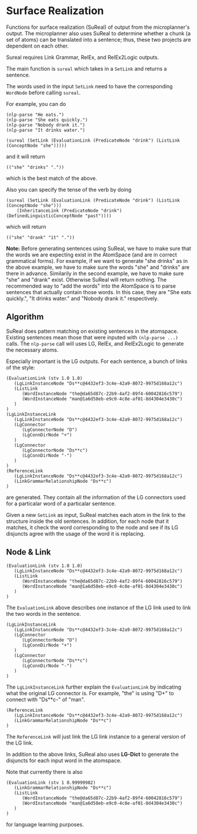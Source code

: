 # Surface Realization

Functions for surface realization (SuReal) of output from the
microplanner's output.  The microplanner also uses SuReal to determine
whether a chunk (a set of atoms) can be translated into a sentence;
thus, these two projects are dependent on each other.

Sureal requires Link Grammar, RelEx, and RelEx2Logic outputs.

The main function is `sureal` which takes in a `SetLink` and returns a
sentence.

The words used in the input `SetLink` need to have the corresponding
`WordNode` before calling `sureal`.

For example, you can do

```
(nlp-parse "He eats.")
(nlp-parse "She eats quickly.")
(nlp-parse "Nobody drank it.")
(nlp-parse "It drinks water.")

(sureal (SetLink (EvaluationLink (PredicateNode "drink") (ListLink (ConceptNode "she")))))
```

and it will return

```
(("she" "drinks" "."))
```

which is the best match of the above.

Also you can specify the tense of the verb by doing

```
(sureal (SetLink (EvaluationLink (PredicateNode "drink") (ListLink (ConceptNode "she")))
    (InheritanceLink (PredicateNode "drink") (DefinedLinguisticConceptNode "past"))))
```

which will return

```
(("she" "drank" "it" "."))
```


**Note:**
Before generating sentences using SuReal, we have to make sure that the
words we are expecting exist in the AtomSpace (and are in correct grammatical
forms). For example, if we want to generate "she drinks" as in the above
example, we have to make sure the words "she" and "drinks" are there in advance.
Similarily in the second example, we have to make sure "she" and "drank" exist.
Otherwise SuReal will return nothing. The recommended way to "add the words"
into the AtomSpace is to parse sentences that actually contain those words.
In this case, they are "She eats quickly.", "It drinks water." and
"Nobody drank it." respectively.


## Algorithm

SuReal does pattern matching on existing sentences in the atomspace.
Existing sentences mean those that were inputed with `(nlp-parse ...)`
calls.  The `nlp-parse` call will uses LG, RelEx, and RelEx2Logic to
generate the necessary atoms.

Especially important is the LG outputs.  For each sentence, a bunch of
links of the style:

```
(EvaluationLink (stv 1.0 1.0)
   (LgLinkInstanceNode "Ds**c@4432ef3-3c4e-42a9-8072-9975d168a12c")
   (ListLink
      (WordInstanceNode "the@da65d87c-22b9-4af2-89f4-60042816c579")
      (WordInstanceNode "man@1a6d58eb-e9c0-4c8e-af01-8d4304e3430c")
   )
)
(LgLinkInstanceLink
   (LgLinkInstanceNode "Ds**c@4432ef3-3c4e-42a9-8072-9975d168a12c")
   (LgConnector
      (LgConnectorNode "D")
      (LgConnDirNode "+")
   )
   (LgConnector
      (LgConnectorNode "Ds**c")
      (LgConnDirNode "-")
   )
)
(ReferenceLink
   (LgLinkInstanceNode "Ds**c@4432ef3-3c4e-42a9-8072-9975d168a12c")
   (LinkGrammarRelationshipNode "Ds**c")
)

```

are generated.  They contain all the information of the LG connectors
used for a particalar word of a particalar sentence.

Given a new `SetLink` as input, SuReal matches each atom in the link to
the structure inside the old sentences.  In addition, for each node that
it matches, it check the word corresponding to the node and see if its
LG disjuncts agree with the usage of the word it is replacing.


## Node & Link

```
(EvaluationLink (stv 1.0 1.0)
   (LgLinkInstanceNode "Ds**c@4432ef3-3c4e-42a9-8072-9975d168a12c")
   (ListLink
      (WordInstanceNode "the@da65d87c-22b9-4af2-89f4-60042816c579")
      (WordInstanceNode "man@1a6d58eb-e9c0-4c8e-af01-8d4304e3430c")
   )
)
```
The `EvaluationLink` above describes one instance of the LG link used
to link the two words in the sentence.

```
(LgLinkInstanceLink
   (LgLinkInstanceNode "Ds**c@4432ef3-3c4e-42a9-8072-9975d168a12c")
   (LgConnector
      (LgConnectorNode "D")
      (LgConnDirNode "+")
   )
   (LgConnector
      (LgConnectorNode "Ds**c")
      (LgConnDirNode "-")
   )
)
```
The `LgLinkInstanceLink` further explain the `EvaluationLink` by
indicating what the original LG connector is.  For example, "the" is
using "D+" to connect with "Ds**c-" of "man".

```
(ReferenceLink
   (LgLinkInstanceNode "Ds**c@4432ef3-3c4e-42a9-8072-9975d168a12c")
   (LinkGrammarRelationshipNode "Ds**c")
)
```
The `ReferenceLink` will just link the LG link instance to a general
version of the LG link.

In addition to the above links, SuReal also uses **LG-Dict** to generate
the disjuncts for each input word in the atomspace.

Note that currently there is also

```
(EvaluationLink (stv 1 0.99999982)
   (LinkGrammarRelationshipNode "Ds**c")
   (ListLink
      (WordInstanceNode "the@da65d87c-22b9-4af2-89f4-60042816c579")
      (WordInstanceNode "man@1a6d58eb-e9c0-4c8e-af01-8d4304e3430c")
   )
)
```
for language learning purposes.
